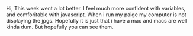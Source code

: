 Hi, This week went a lot better. I feel much more confident with variables, and comforitable with javascript. When i run my paige my computer is not displaying the jpgs. Hopefully it is just that i have a mac and macs are well kinda dum. But hopefully you can see them.